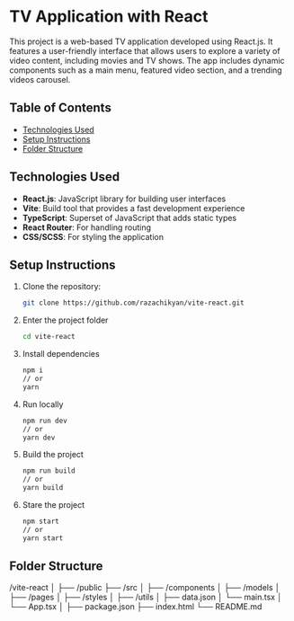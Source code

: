 # TV Application with React

This project is a web-based TV application developed using React.js. It features a user-friendly interface that allows users to explore a variety of video content, including movies and TV shows. The app includes dynamic components such as a main menu, featured video section, and a trending videos carousel.

## Table of Contents

- [Technologies Used](#technologies-used)
- [Setup Instructions](#setup-instructions)
- [Folder Structure](#folder-structure)

## Technologies Used

- **React.js**: JavaScript library for building user interfaces
- **Vite**: Build tool that provides a fast development experience
- **TypeScript**: Superset of JavaScript that adds static types
- **React Router**: For handling routing
- **CSS/SCSS**: For styling the application

## Setup Instructions

1. Clone the repository:

   ```bash
   git clone https://github.com/razachikyan/vite-react.git
   ```

2. Enter the project folder

   ```bash
   cd vite-react
   ```

3. Install dependencies

   ```bash
   npm i
   // or
   yarn
   ```

4. Run locally

   ```bash
   npm run dev
   // or
   yarn dev
   ```

5. Build the project

   ```bash
   npm run build
   // or
   yarn build
   ```

6. Stare the project
   ```bash
   npm start
   // or
   yarn start
   ```

## Folder Structure

/vite-react
│
├── /public
├── /src
│   ├── /components
│   ├── /models
│   ├── /pages
│   ├── /styles
│   ├── /utils
│   ├── data.json
│   └── main.tsx
│   └── App.tsx
│
├── package.json
├── index.html
└── README.md
